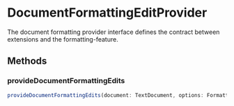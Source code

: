 # DocumentFormattingEditProvider

The document formatting provider interface defines the contract between extensions and the formatting-feature.

## Methods

### provideDocumentFormattingEdits

```typescript
provideDocumentFormattingEdits(document: TextDocument, options: FormattingOptions, token: CancellationToken): ProviderResult<TextEdit[]>
```


